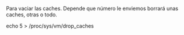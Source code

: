 Para vaciar las caches.
Depende que número le enviemos borrará unas caches, otras o todo.

echo 5 > /proc/sys/vm/drop_caches
